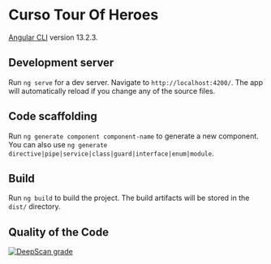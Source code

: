 # Curso Tour Of Heroes

[Angular CLI](https://github.com/angular/angular-cli) version 13.2.3.

## Development server

Run `ng serve` for a dev server. Navigate to `http://localhost:4200/`. The app will automatically reload if you change any of the source files.

## Code scaffolding

Run `ng generate component component-name` to generate a new component. You can also use `ng generate directive|pipe|service|class|guard|interface|enum|module`.

## Build

Run `ng build` to build the project. The build artifacts will be stored in the `dist/` directory.

## Quality of the Code

[![DeepScan grade](https://deepscan.io/api/teams/16837/projects/20135/branches/539775/badge/grade.svg)](https://deepscan.io/dashboard#view=project&tid=16837&pid=20135&bid=539775)